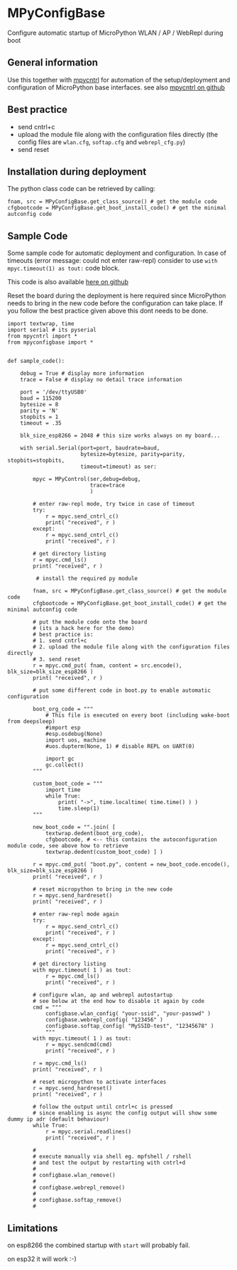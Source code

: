 
# MPyConfigBase

Configure automatic startup of MicroPython WLAN / AP / WebRepl during boot 

## General information

Use this together with [mpycntrl](https://pypi.org/project/mpycntrl/) for automation of the setup/deployment and configuration of MicroPython base interfaces. see also [mpycntrl on github](https://github.com/kr-g/mpycntrl)

## Best practice

* send cntrl+c
* upload the module file along with the configuration files directly (the config files are `wlan.cfg`, `softap.cfg` and `webrepl_cfg.py`)
* send reset

## Installation during deployment

The python class code can be retrieved by calling:

    fnam, src = MPyConfigBase.get_class_source() # get the module code
    cfgbootcode = MPyConfigBase.get_boot_install_code() # get the minimal autconfig code
 

## Sample Code

Some sample code for automatic deployment and configuration. In case of timeouts (error message: could not enter raw-repl) consider to use `with mpyc.timeout(1) as tout:` code block. 

This code is also available [here on github](https://github.com/kr-g/mpyconfigbase)

Reset the board during the deployment is here required since MicroPython needs to bring in the new code before the configuration can take place. If you follow the best practice given above this dont needs to be done.


    import textwrap, time
    import serial # its pyserial 
    from mpycntrl import *
    from mpyconfigbase import *


    def sample_code():
        
        debug = True # display more information 
        trace = False # display no detail trace information 

        port = '/dev/ttyUSB0'
        baud = 115200
        bytesize = 8
        parity = 'N'
        stopbits = 1
        timeout = .35
        
        blk_size_esp8266 = 2048 # this size works always on my board...

        with serial.Serial(port=port, baudrate=baud,
                           bytesize=bytesize, parity=parity, stopbits=stopbits,
                           timeout=timeout) as ser:

            mpyc = MPyControl(ser,debug=debug,
                              trace=trace
                              )
                
            # enter raw-repl mode, try twice in case of timeout
            try:
                r = mpyc.send_cntrl_c()
                print( "received", r )
            except:
                r = mpyc.send_cntrl_c()
                print( "received", r )
            
            # get directory listing
            r = mpyc.cmd_ls()
            print( "received", r )
     
             # install the required py module
     
            fnam, src = MPyConfigBase.get_class_source() # get the module code
            cfgbootcode = MPyConfigBase.get_boot_install_code() # get the minimal autconfig code
     
            # put the module code onto the board
            # (its a hack here for the demo)
            # best practice is:
            # 1. send cntrl+c
            # 2. upload the module file along with the configuration files directly
            # 3. send reset
            r = mpyc.cmd_put( fnam, content = src.encode(), blk_size=blk_size_esp8266 )
            print( "received", r )

            # put some different code in boot.py to enable automatic configuration

            boot_org_code = """
                # This file is executed on every boot (including wake-boot from deepsleep)
                #import esp
                #esp.osdebug(None)
                import uos, machine
                #uos.dupterm(None, 1) # disable REPL on UART(0)

                import gc
                gc.collect()
            """
            
            custom_boot_code = """
                import time
                while True:
                    print( "->", time.localtime( time.time() ) )
                    time.sleep(1)
            """
            
            new_boot_code = "".join( [
                textwrap.dedent(boot_org_code),
                cfgbootcode, # <-- this contains the autoconfiguration module code, see above how to retrieve 
                textwrap.dedent(custom_boot_code) ] )
            
            r = mpyc.cmd_put( "boot.py", content = new_boot_code.encode(), blk_size=blk_size_esp8266 )
            print( "received", r )
           
            # reset micropython to bring in the new code
            r = mpyc.send_hardreset()
            print( "received", r )
                  
            # enter raw-repl mode again
            try:
                r = mpyc.send_cntrl_c()
                print( "received", r )
            except:
                r = mpyc.send_cntrl_c()
                print( "received", r )

            # get directory listing
            with mpyc.timeout( 1 ) as tout:
                r = mpyc.cmd_ls()
                print( "received", r )

            # configure wlan, ap and webrepl autostartup
            # see below at the end how to disable it again by code
            cmd = """
                configbase.wlan_config( "your-ssid", "your-passwd" )
                configbase.webrepl_config( "123456" )
                configbase.softap_config( "MySSID-test", "12345678" )
                """
            with mpyc.timeout( 1 ) as tout:
                r = mpyc.sendcmd(cmd)
                print( "received", r )

            r = mpyc.cmd_ls()
            print( "received", r )

            # reset micropython to activate interfaces
            r = mpyc.send_hardreset()
            print( "received", r )
            
            # follow the output until cntrl+c is pressed
            # since enabling is async the config output will show some dummy ip adr (default behaviour)
            while True:
                r = mpyc.serial.readlines()
                print( "received", r )
               
            # 
            # execute manually via shell eg. mpfshell / rshell
            # and test the output by restarting with cntrl+d
            #
            # configbase.wlan_remove()
            #
            # configbase.webrepl_remove()
            #
            # configbase.softap_remove()
            # 
               
## Limitations

on esp8266 the combined startup with `start` will probably fail.

on esp32 it will work :-)


